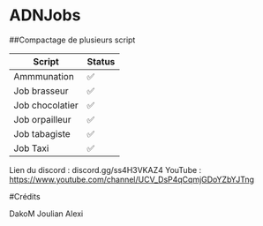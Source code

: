 # ADNJobs


##Compactage de plusieurs script 

| Script              | Status                        |
|---------------------|-------------------------------|
| Ammmunation         |     :white_check_mark:        |
| Job brasseur        |     :white_check_mark:        |
| Job chocolatier     |     :white_check_mark:        |
| Job orpailleur      |     :white_check_mark:        |
| Job tabagiste       |     :white_check_mark:        |
| Job Taxi            |     :white_check_mark:        |



Lien du discord : discord.gg/ss4H3VKAZ4
YouTube : https://www.youtube.com/channel/UCV_DsP4qCqmjGDoYZbYJTng

#Crédits

DakoM 
Joulian 
Alexi
